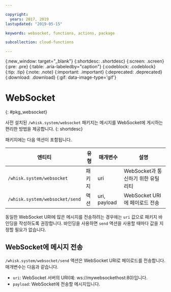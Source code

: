 ```yaml
---

copyright:
  years: 2017, 2019
lastupdated: "2019-05-15"

keywords: websocket, functions, actions, package

subcollection: cloud-functions

---
```


{:new_window: target="_blank"}
{:shortdesc: .shortdesc}
{:screen: .screen}
{:pre: .pre}
{:table: .aria-labeledby="caption"}
{:codeblock: .codeblock}
{:tip: .tip}
{:note: .note}
{:important: .important}
{:deprecated: .deprecated}
{:download: .download}
{:gif: data-image-type='gif'}

# WebSocket
{: #pkg_websocket}

사전 설치된 `/whisk.system/websocket` 패키지는 메시지를 WebSocket에 게시하는 편리한 방법을 제공합니다.
{: shortdesc}

패키지에는 다음 액션이 포함됩니다.

|엔티티 |유형 |매개변수 |설명 |
| --- | --- | --- | --- |
| `/whisk.system/websocket` |패키지 |uri |WebSocket과 통신하기 위한 유틸리티 |
|`/whisk.system/websocket/send` |액션 |uri, payload |WebSocket URI에 페이로드 전송 |

동일한 WebSocket URI에 많은 메시지를 전송하려는 경우에는 `uri` 값으로 패키지 바인딩을 작성하도록 권장합니다. 바인딩을 사용하면 `send` 액션을 사용할 때마다 값을 지정할 필요가 없습니다.

## WebSocket에 메시지 전송

`/whisk.system/websocket/send` 액션은 WebSocket URI로 페이로드를 전송합니다. 매개변수는 다음과 같습니다.

- `uri`: WebSocket 서버의 URI(예: ws://mywebsockethost:80)입니다.
- `payload`: WebSocket에 전송할 메시지입니다.

